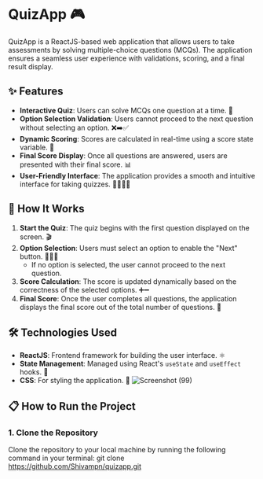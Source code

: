 # QuizApp 🎮

QuizApp is a ReactJS-based web application that allows users to take assessments by solving multiple-choice questions (MCQs). The application ensures a seamless user experience with validations, scoring, and a final result display.

## ✨ Features
- **Interactive Quiz**: Users can solve MCQs one question at a time. 📝
- **Option Selection Validation**: Users cannot proceed to the next question without selecting an option. ❌➡️✅
- **Dynamic Scoring**: Scores are calculated in real-time using a score state variable. 💯
- **Final Score Display**: Once all questions are answered, users are presented with their final score. 📊
- **User-Friendly Interface**: The application provides a smooth and intuitive interface for taking quizzes. 👨‍💻👩‍💻

## 🚀 How It Works
1. **Start the Quiz**: The quiz begins with the first question displayed on the screen. 🎬
2. **Option Selection**: Users must select an option to enable the "Next" button. 🦸‍♂️💬
    - If no option is selected, the user cannot proceed to the next question.
3. **Score Calculation**: The score is updated dynamically based on the correctness of the selected options. ➕➖
4. **Final Score**: Once the user completes all questions, the application displays the final score out of the total number of questions. 🏅

## 🛠️ Technologies Used
- **ReactJS**: Frontend framework for building the user interface. ⚛️
- **State Management**: Managed using React's `useState` and `useEffect` hooks. 🔄
- **CSS**: For styling the application. 🎨
![Screenshot (99)](https://github.com/user-attachments/assets/29098b57-b637-4303-ac0a-75cae635183e)

## 📋 How to Run the Project

### 1. Clone the Repository
Clone the repository to your local machine by running the following command in your terminal:
git clone https://github.com/Shivampn/quizapp.git
